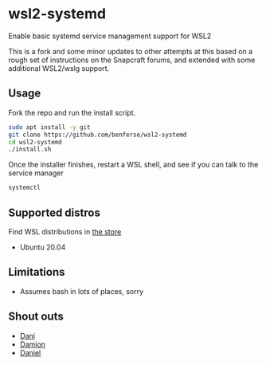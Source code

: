 # wsl2-systemd

Enable basic systemd service management support for WSL2

This is a fork and some minor updates to other attempts at this based on a rough set of
instructions on the Snapcraft forums, and extended with some additional WSL2/wslg support.

## Usage

Fork the repo and run the install script.

```sh
sudo apt install -y git
git clone https://github.com/benferse/wsl2-systemd
cd wsl2-systemd
./install.sh
```

Once the installer finishes, restart a WSL shell, and see if you can talk to the service manager

```sh
systemctl
```

## Supported distros

Find WSL distributions in [the store](https://aka.ms/wslstore)

- Ubuntu 20.04

## Limitations

- Assumes bash in lots of places, sorry

## Shout outs

- [Dani](https://github.com/diddledani)
- [Damion](https://github.com/damiongans)
- [Daniel](https://forum.snapcraft.io/u/daniel)
